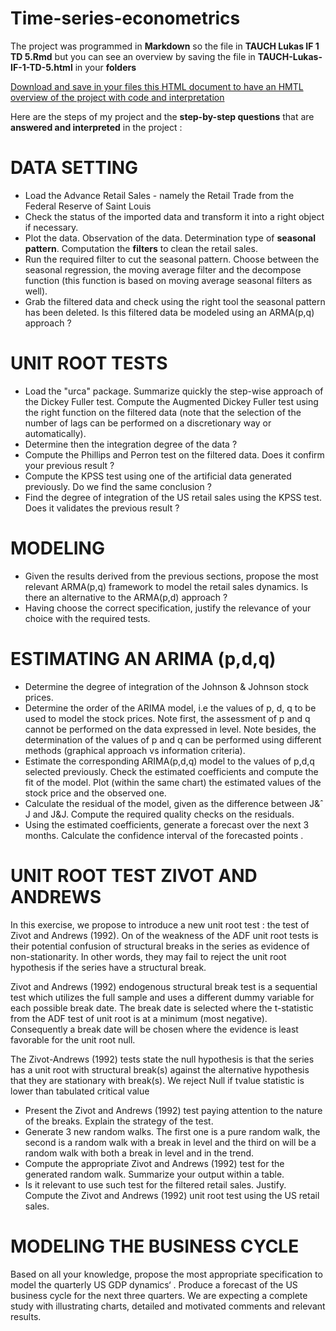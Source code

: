 # Time-series-econometrics

The project was programmed in __Markdown__ so the file in __TAUCH Lukas IF 1 TD 5.Rmd__ but you can see an overview by saving the file in __TAUCH-Lukas-IF-1-TD-5.html__ in your __folders__

[Download and save in your files this HTML document to have an HMTL overview of the project with code and interpretation](TAUCH-Lukas-IF-1-TD-5.html)

Here are the steps of my project and the __step-by-step questions__ that are __answered and interpreted__ in the project :

# DATA SETTING

- Load the Advance Retail Sales - namely the Retail Trade from the Federal Reserve of Saint Louis
- Check the status of the imported data and transform it into a right object if necessary. 
- Plot the data. Observation of the data. Determination type of __seasonal pattern__. Computation the __filters__ to clean the retail sales.
- Run the required filter to cut the seasonal pattern. Choose between the seasonal regression, the moving average filter and the decompose function (this function is based on moving
average seasonal filters as well).
- Grab the filtered data and check using the right tool the seasonal pattern has been deleted. Is this
filtered data be modeled using an ARMA(p,q) approach ?

# UNIT ROOT TESTS

- Load the "urca" package. Summarize quickly the step-wise approach of the Dickey Fuller test.
Compute the Augmented Dickey Fuller test using the right function on the filtered data (note that
the selection of the number of lags can be performed on a discretionary way or automatically).
- Determine then the integration degree of the data ?
- Compute the Phillips and Perron test on the filtered data. Does it confirm your previous result ?
- Compute the KPSS test using one of the artificial data generated previously. Do we find the same
conclusion ?
- Find the degree of integration of the US retail sales using the KPSS test. Does it validates the
previous result ?

# MODELING

- Given the results derived from the previous sections, propose the most relevant ARMA(p,q) framework to model the retail sales dynamics. Is there an alternative to the ARMA(p,d) approach ?
- Having choose the correct specification, justify the relevance of your choice with the required tests.

# ESTIMATING AN ARIMA (p,d,q)

- Determine the degree of integration of the Johnson & Johnson stock prices.
- Determine the order of the ARIMA model, i.e the values of p, d, q to be used to model the stock
prices. Note first, the assessment of p and q cannot be performed on the data expressed in level.
Note besides, the determination of the values of p and q can be performed using different methods
(graphical approach vs information criteria).
- Estimate the corresponding ARIMA(p,d,q) model to the values of p,d,q selected previously. Check
the estimated coefficients and compute the fit of the model. Plot (within the same chart) the
estimated values of the stock price and the observed one.
- Calculate the residual of the model, given as the difference between J&ˆ J and J&J. Compute the
required quality checks on the residuals.
- Using the estimated coefficients, generate a forecast over the next 3 months. Calculate the confidence interval of the forecasted points .

# UNIT ROOT TEST ZIVOT AND ANDREWS

In this exercise, we propose to introduce a new unit root test : the test of Zivot and Andrews (1992). On
of the weakness of the ADF unit root tests is their potential confusion of structural breaks in the series
as evidence of non-stationarity. In other words, they may fail to reject the unit root hypothesis if the
series have a structural break.

Zivot and Andrews (1992) endogenous structural break test is a sequential test which utilizes the full
sample and uses a different dummy variable for each possible break date. The break date is selected where
the t-statistic from the ADF test of unit root is at a minimum (most negative). Consequently a break
date will be chosen where the evidence is least favorable for the unit root null.

The Zivot-Andrews (1992) tests state the null hypothesis is that the series has a unit root with structural
break(s) against the alternative hypothesis that they are stationary with break(s). We reject Null if tvalue statistic is lower than tabulated critical value

- Present the Zivot and Andrews (1992) test paying attention to the nature of the breaks. Explain
the strategy of the test.
- Generate 3 new random walks. The first one is a pure random walk, the second is a random walk
with a break in level and the third on will be a random walk with both a break in level and in the
trend.
- Compute the appropriate Zivot and Andrews (1992) test for the generated random walk. Summarize your output within a table.
- Is it relevant to use such test for the filtered retail sales. Justify. Compute the Zivot and Andrews
(1992) unit root test using the US retail sales.

# MODELING THE BUSINESS CYCLE

Based on all your knowledge, propose the most appropriate specification to model the quarterly US GDP
dynamics‘
. Produce a forecast of the US business cycle for the next three quarters. We are expecting a
complete study with illustrating charts, detailed and motivated comments and relevant results.
